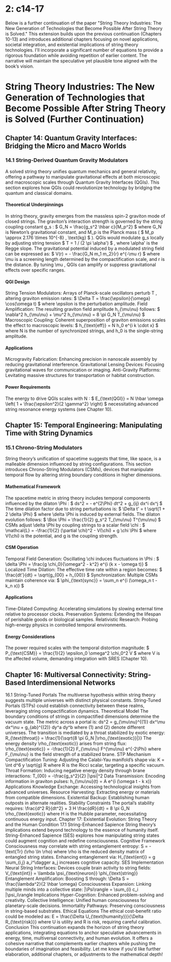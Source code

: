 # 2: c14-17

Below is a further continuation of the paper "String Theory Industries: The New Generation of Technologies that Become Possible After String Theory is Solved." This extension builds upon the previous continuation (Chapters 10-13) and introduces additional chapters focusing on novel applications, societal integration, and existential implications of string theory technologies. I'll incorporate a significant number of equations to provide a rigorous foundation while avoiding repetition of earlier content. The narrative will maintain the speculative yet plausible tone aligned with the book’s vision.
# String Theory Industries: The New Generation of Technologies that Become Possible After String Theory is Solved (Further Continuation)
## Chapter 14: Quantum Gravity Interfaces: Bridging the Micro and Macro Worlds
### 14.1 String-Derived Quantum Gravity Modulators
A solved string theory unifies quantum mechanics and general relativity, offering a pathway to manipulate gravitational effects at both microscopic and macroscopic scales through Quantum Gravity Interfaces (QGIs). This section explores how QGIs could revolutionize technology by bridging the quantum and classical domains.
#### Theoretical Underpinnings
In string theory, gravity emerges from the massless spin-2 graviton mode of closed strings. The graviton’s interaction strength is governed by the string coupling constant 
g_s
:
$ G_N = \frac{g_s^2 \hbar c}{M_p^2} $
where 
G_N
 is Newton’s gravitational constant, and 
M_p
 is the Planck mass (
$ M_p \approx 2.176 \times 10^{-8} \, \text{kg} $
). QGIs would modulate 
g_s
 locally by adjusting string tension 
$ T = 1 / (2 \pi \alpha') $
, where 
\alpha'
 is the Regge slope.
The gravitational potential induced by a modulated string field can be expressed as:
$ V(r) = - \frac{G_N m_1 m_2}{r} e^{-\mu r} $
where 
\mu
 is a screening length determined by the compactification scale, and 
r
 is the distance. By tuning 
\mu
, QGIs can amplify or suppress gravitational effects over specific ranges.
#### QGI Design
String Tension Modulators: Arrays of Planck-scale oscillators perturb 
T
, altering graviton emission rates:
$ \Delta T = \frac{\epsilon}{\omega} \cos(\omega t) $
where 
\epsilon
 is the perturbation amplitude.
Field Amplification: The resulting graviton field amplitude 
h_{\mu\nu}
 follows:
$ \nabla^2 h_{\mu\nu} + \mu^2 h_{\mu\nu} = 8 \pi G_N T_{\mu\nu} $
Macroscopic Coupling: Coherent superposition of graviton emissions scales the effect to macroscopic levels:
$ h_{\text{eff}} = N h_0 e^{i k \cdot x} $
where 
N
 is the number of synchronized strings, and 
h_0
 is the single-string amplitude.
#### Applications
Microgravity Fabrication: Enhancing precision in nanoscale assembly by reducing gravitational interference.
Gravitational Lensing Devices: Focusing gravitational waves for communication or imaging.
Anti-Gravity Platforms: Levitating massive structures for transportation or habitat construction.
#### Power Requirements
The energy to drive QGIs scales with 
N
:
$ E_{\text{QGI}} = N \hbar \omega \left( 1 + \frac{\epsilon^2}{2 \gamma^2} \right) $
 necessitating advanced string resonance energy systems (see Chapter 10).
## Chapter 15: Temporal Engineering: Manipulating Time with String Dynamics
### 15.1 Chrono-String Modulators
String theory’s unification of spacetime suggests that time, like space, is a malleable dimension influenced by string configurations. This section introduces Chrono-String Modulators (CSMs), devices that manipulate temporal flow by altering string boundary conditions in higher dimensions.
#### Mathematical Framework
The spacetime metric in string theory includes temporal components influenced by the dilaton 
\Phi
:
$ ds^2 = - e^{2\Phi} dt^2 + g_{ij} dx^i dx^j $
The time dilation factor due to string perturbations is:
$ \Delta t' = t \sqrt{1 + 2 \delta \Phi} $
where 
\delta \Phi
 is induced by external fields. The dilaton evolution follows:
$ \Box \Phi = \frac{1}{2} g_s^2 T_{\mu\nu} T^{\mu\nu} $
CSMs adjust 
\delta \Phi
 by coupling strings to a scalar field 
\chi
:
$ \mathcal{L} = -\frac{1}{2} (\partial \chi)^2 - V(\chi) + g \chi \Phi $
where 
V(\chi)
 is the potential, and 
g
 is the coupling strength.
#### CSM Operation
Temporal Field Generation: Oscillating 
\chi
 induces fluctuations in 
\Phi
:
$ \delta \Phi = \frac{g \chi_0}{\omega^2 - k^2} e^{i (k x - \omega t)} $
Localized Time Dilation: The effective time rate within a region becomes:
$ \frac{dt'}{dt} = \sqrt{g_{00} + h_{00}} $
Synchronization: Multiple CSMs maintain coherence via:
$ \phi_{\text{sync}} = \sum_n e^{i (\omega_n t - k_n x)} $
#### Applications
Time-Dilated Computing: Accelerating simulations by slowing external time relative to processor clocks.
Preservation Systems: Extending the lifespan of perishable goods or biological samples.
Relativistic Research: Probing high-energy physics in controlled temporal environments.
#### Energy Considerations
The power required scales with the temporal distortion magnitude:
$ P_{\text{CSM}} = \frac{1}{2} \epsilon_0 \omega^2 \chi_0^2 V $
where 
V
 is the affected volume, demanding integration with SRES (Chapter 10).
## Chapter 16: Multiversal Connectivity: String-Based Interdimensional Networks
16.1 String-Tuned Portals
The multiverse hypothesis within string theory suggests multiple universes with distinct physical constants. String-Tuned Portals (STPs) could establish connectivity between these realms, leveraging string compactification dynamics.
Theoretical Model
The boundary conditions of strings in compactified dimensions determine the vacuum state. The metric across a portal is:
ds^2 = g_{\mu\nu}^{(1)} dx^\mu dx^\nu + g_{ab}^{(2)} dy^a dy^b
where 
(1)
 and 
(2)
 denote different universes. The transition is mediated by a throat stabilized by exotic energy:
R_{\text{throat}} = \frac{1}{\sqrt{8 \pi G_N |\rho_{\text{exotic}}|}}
The energy density 
\rho_{\text{exotic}}
 arises from string flux:
\rho_{\text{exotic}} = -\frac{1}{2} F_{\mu\nu} F^{\mu\nu} e^{-2\Phi}
where 
F_{\mu\nu}
 is the field strength of a stabilized brane.
STP Mechanism
Compactification Tuning: Adjusting the Calabi-Yau manifold’s shape via:
K = \int d^6 y \sqrt{g} R
where 
R
 is the Ricci scalar, targeting a specific vacuum.
Throat Formation: Inducing negative energy density through brane interactions:
T_{00} = -\frac{g_s^2}{2} |\psi|^2
Data Transmission: Encoding information in graviton pulses:
h_{\mu\nu}(t) = A e^{i (\omega t - k x)}
Applications
Knowledge Exchange: Accessing technological insights from advanced universes.
Resource Harvesting: Extracting energy or materials from compatible dimensions.
Existential Backup: Establishing human outposts in alternate realities.
Stability Constraints
The portal’s stability requires:
\frac{d^2 R}{dt^2} + 3 H \frac{dR}{dt} = 8 \pi G_N \rho_{\text{exotic}}
where 
H
 is the Hubble parameter, necessitating continuous energy input.
Chapter 17: Existential Evolution: String Theory and the Human Condition
17.1 String-Enhanced Sapience
String theory’s implications extend beyond technology to the essence of humanity itself. String-Enhanced Sapience (SES) explores how manipulating string states could augment cognition and redefine consciousness.
Cognitive Framework
Consciousness may correlate with string entanglement entropy:
S = - \text{Tr} (\rho \ln \rho)
where 
\rho
 is the reduced density matrix of entangled string states. Enhancing entanglement via:
H_{\text{ent}} = g \sum_{i,j} a_i^\dagger a_j
increases cognitive capacity.
SES Implementation
Neural String Interfaces: Devices couple brain activity to string fields:
V_{\text{int}} = \lambda \psi_{\text{neuron}} \phi_{\text{string}}
Entanglement Amplification: Boosting 
S
 through:
\Delta S = \frac{\lambda^2}{2 \hbar \omega}
Consciousness Expansion: Linking multiple minds into a collective state:
|\Psi\rangle = \sum_{i} c_i |\psi_i\rangle
Implications
Hyper-Cognition: Enhanced problem-solving and creativity.
Collective Intelligence: Unified human consciousness for planetary-scale decisions.
Immortality Pathways: Preserving consciousness in string-based substrates.
Ethical Equations
The ethical cost-benefit ratio could be modeled as:
E = \frac{\Delta U_{\text{humanity}}}{\Delta R_{\text{risk}}}
where 
U
 is utility and 
R
 is risk, requiring careful calibration.
Conclusion
This continuation expands the horizon of string theory applications, integrating equations to anchor speculative advancements in energy, time, multiversal connectivity, and human evolution. It offers a cohesive narrative that complements earlier chapters while pushing the boundaries of imagination and feasibility.
Let me know if you'd like further elaboration, additional chapters, or adjustments to the mathematical depth!